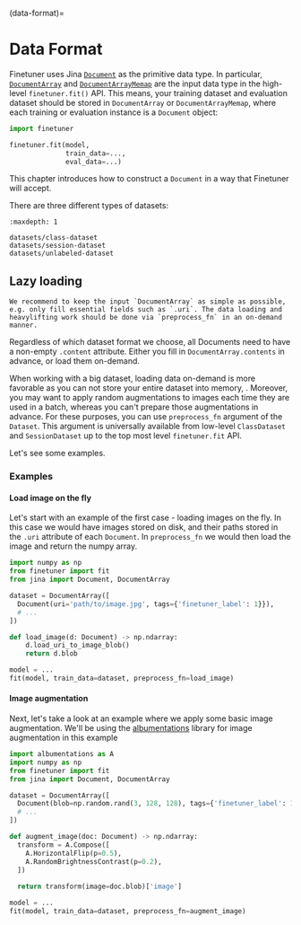 (data-format)=
# Data Format

Finetuner uses Jina [`Document`](https://docs.jina.ai/fundamentals/document/) as the primitive data type. In
particular, [`DocumentArray`](https://docs.jina.ai/fundamentals/document/documentarray-api/)
and [`DocumentArrayMemap`](https://docs.jina.ai/fundamentals/document/documentarraymemmap-api/) are the input data type
in the high-level `finetuner.fit()` API. This means, your training dataset and evaluation dataset should be stored in
`DocumentArray` or `DocumentArrayMemap`, where each training or evaluation instance is a `Document` object:

```python
import finetuner

finetuner.fit(model,
              train_data=...,
              eval_data=...)
```

This chapter introduces how to construct a `Document` in a way that Finetuner will accept.

There are three different types of datasets:

```{toctree}
:maxdepth: 1

datasets/class-dataset
datasets/session-dataset
datasets/unlabeled-dataset
```

## Lazy loading

```{tip}
We recommend to keep the input `DocumentArray` as simple as possible, e.g. only fill essential fields such as `.uri`. The data loading and heavylifting work should be done via `preprocess_fn` in an on-demand manner.
```

Regardless of which dataset format we choose, all Documents need to have a non-empty `.content` attribute. Either you fill in `DocumentArray.contents` in advance, or load them on-demand. 


When working with a big dataset, loading data on-demand is more favorable as  you can not store your entire dataset into memory, . Moreover, you may want to apply random augmentations to images
each time they are used in a batch, whereas you can't prepare those augmentations in advance. For these purposes, you can use `preprocess_fn` argument of the `Dataset`. This argument is universally available from low-level `ClassDataset` and `SessionDataset` up to the top most level `finetuner.fit` API.

Let's see some examples.

### Examples

#### Load image on the fly

Let's start with an example of the first case - loading images on the fly. In this case
we would have images stored on disk, and their paths stored in the `.uri` attribute of
each `Document`. In `preprocess_fn` we would then load the image and return the numpy
array.

```python
import numpy as np
from finetuner import fit
from jina import Document, DocumentArray

dataset = DocumentArray([
  Document(uri='path/to/image.jpg', tags={'finetuner_label': 1}}),
  # ...
])

def load_image(d: Document) -> np.ndarray:
    d.load_uri_to_image_blob()
    return d.blob

model = ...
fit(model, train_data=dataset, preprocess_fn=load_image)
```

#### Image augmentation

Next, let's take a look at an example where we apply some basic image augmentation. We'll be using the [albumentations](https://albumentations.ai/) library for image augmentation in this example

```python
import albumentations as A
import numpy as np
from finetuner import fit
from jina import Document, DocumentArray

dataset = DocumentArray([
  Document(blob=np.random.rand(3, 128, 128), tags={'finetuner_label': 1}}),
  # ...
])

def augment_image(doc: Document) -> np.ndarray:
  transform = A.Compose([
    A.HorizontalFlip(p=0.5),
    A.RandomBrightnessContrast(p=0.2),
  ])
  
  return transform(image=doc.blob)['image']

model = ...
fit(model, train_data=dataset, preprocess_fn=augment_image)
```


